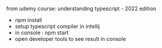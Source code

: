 from udemy course: understanding typescript - 2022 edition  

- npm install
- setup typescript compiler in intellij
- in console : npm start 
- open developer tools to see result in console
